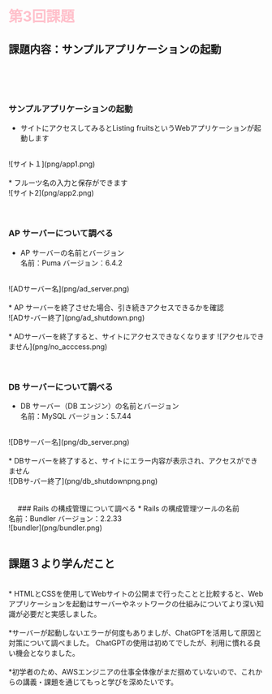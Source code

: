# <font color ="pink">第3回課題</font>

## 課題内容：サンプルアプリケーションの起動
<br>
<br>
<br>

### サンプルアプリケーションの起動
* サイトにアクセスしてみるとListing fruitsというWebアプリケーションが起動します
<br>
![サイト１](png/app1.png)
<br>
<br>
* フルーツ名の入力と保存ができます
<br>
 ![サイト2](png/app2.png) 
<br>
<br>
<br>

### AP サーバーについて調べる
* AP サーバーの名前とバージョン
<br>名前：Puma バージョン：6.4.2　
<br>
![ADサーバー名](png/ad_server.png)
<br>
<br>
* AP サーバーを終了させた場合、引き続きアクセスできるかを確認
<br>
![ADサ-バー終了](png/ad_shutdown.png)
<br>
<br>
* ADサーバーを終了すると、サイトにアクセスできなくなります
![アクセルできません](png/no_acccess.png)
<br>
<br>
<br>

### DB サーバーについて調べる
*  DB サーバー（DB エンジン）の名前とバージョン
<br>名前：MySQL バージョン：5.7.44
<br>
![DBサーバー名](png/db_server.png)
<br>
<br>
* DBサーバーを終了すると、サイトにエラー内容が表示され、アクセスができません
<br>
![DBサ-バー終了](png/db_shutdownpng.png)
<br>
<br>
<br>
　
### Rails の構成管理について調べる
* Rails の構成管理ツールの名前
<br>名前：Bundler バージョン：2.2.33
<br>
![bundler](png/bundler.png)
<br>
<br>

## 課題３より学んだこと
<br>
* HTMLとCSSを使用してWebサイトの公開まで行ったことと比較すると、Webアプリケーションを起動はサーバーやネットワークの仕組みについてより深い知識が必要だと実感しました。
<br>
<br>
*サーバーが起動しないエラーが何度もありましが、ChatGPTを活用して原因と対策について調べました。
ChatGPTの使用は初めてでしたが、利用に慣れる良い機会となりました。
<br>
<br>
*初学者のため、AWSエンジニアの仕事全体像がまだ掴めていないので、これからの講義・課題を通じてもっと学びを深めたいです。